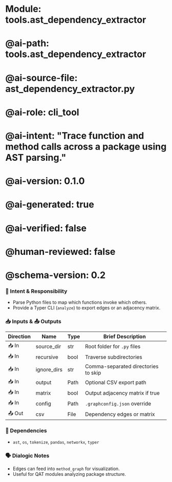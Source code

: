 # Module: tools.ast_dependency_extractor
# @ai-path: tools.ast_dependency_extractor
# @ai-source-file: ast_dependency_extractor.py
# @ai-role: cli_tool
# @ai-intent: "Trace function and method calls across a package using AST parsing."
# @ai-version: 0.1.0
# @ai-generated: true
# @ai-verified: false
# @human-reviewed: false
# @schema-version: 0.2

### 🎯 Intent & Responsibility
- Parse Python files to map which functions invoke which others.
- Provide a Typer CLI (`analyze`) to export edges or an adjacency matrix.

### 📥 Inputs & 📤 Outputs
| Direction | Name        | Type | Brief Description |
|-----------|------------|------|------------------|
| 📥 In     | source_dir  | str  | Root folder for `.py` files |
| 📥 In     | recursive   | bool | Traverse subdirectories |
| 📥 In     | ignore_dirs | str  | Comma-separated directories to skip |
| 📥 In     | output      | Path | Optional CSV export path |
| 📥 In     | matrix      | bool | Output adjacency matrix if true |
| 📥 In     | config      | Path | `.graphconfig.json` override |
| 📤 Out    | csv         | File | Dependency edges or matrix |

### 🔗 Dependencies
- `ast`, `os`, `tokenize`, `pandas`, `networkx`, `typer`

### 🗣 Dialogic Notes
- Edges can feed into `method_graph` for visualization.
- Useful for QAT modules analyzing package structure.
